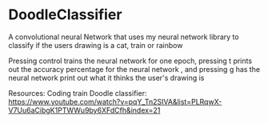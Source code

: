 # DoodleClassifier
A convolutional neural Network that uses my neural network library to classify if the users drawing is a cat, train or rainbow

Pressing control trains the neural network for one epoch, pressing t prints out the accuracy percentage for the neural network , and pressing g has the neural network print out what it thinks the user's drawing is 




Resources: 
Coding train Doodle classifier: https://www.youtube.com/watch?v=pqY_Tn2SIVA&list=PLRqwX-V7Uu6aCibgK1PTWWu9by6XFdCfh&index=21
